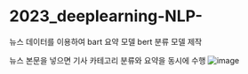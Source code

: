 # 2023_deeplearning-NLP-
 뉴스 데이터를 이용하여 
 bart 요약 모델
 bert 분류 모델 제작

 뉴스 본문을 넣으면 
 기사 카테고리 분류와
 요약을 동시에 수행
![image](https://github.com/qkrwlfjddl/2023_deeplearning-NLP-/assets/139184027/ba583351-041d-45cd-a552-991faaa07a45)

